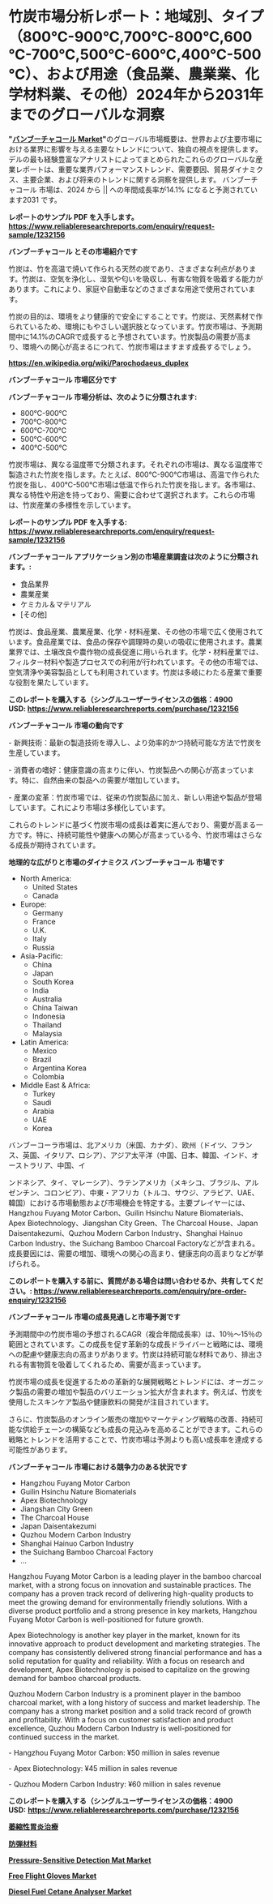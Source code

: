 <p><h1>竹炭市場分析レポート：地域別、タイプ（800℃-900℃,700℃-800℃,600℃-700℃,500℃-600℃,400℃-500℃）、および用途（食品業、農業業、化学材料業、その他）2024年から2031年までのグローバルな洞察</h1></p><p><strong>"<a href="https://www.reliableresearchreports.com/bamboo-charcoal-r1232156">バンブーチャコール Market</a>"</strong>のグローバル市場概要は、世界および主要市場における業界に影響を与える主要なトレンドについて、独自の視点を提供します。 デルの最も経験豊富なアナリストによってまとめられたこれらのグローバルな産業レポートは、重要な業界パフォーマンストレンド、需要要因、貿易ダイナミクス、主要企業、および将来のトレンドに関する洞察を提供します。 バンブーチャコール 市場は、2024 から || への年間成長率が14.1% になると予測されています2031 です。</p>
<p><strong>レポートのサンプル PDF を入手します。</strong><strong><a href="https://www.reliableresearchreports.com/enquiry/request-sample/1232156">https://www.reliableresearchreports.com/enquiry/request-sample/1232156</a></strong></p>
<p><strong>バンブーチャコール とその市場紹介です</strong></p>
<p><p>竹炭は、竹を高温で焼いて作られる天然の炭であり、さまざまな利点があります。竹炭は、空気を浄化し、湿気や匂いを吸収し、有害な物質を吸着する能力があります。これにより、家庭や自動車などのさまざまな用途で使用されています。</p><p>竹炭の目的は、環境をより健康的で安全にすることです。竹炭は、天然素材で作られているため、環境にもやさしい選択肢となっています。竹炭市場は、予測期間中に14.1%のCAGRで成長すると予想されています。竹炭製品の需要が高まり、環境への関心が高まるにつれて、竹炭市場はますます成長するでしょう。</p><a href="https://en.wikipedia.org/wiki/Parochodaeus_duplex"></a></p>
<p><strong><a href="https://en.wikipedia.org/wiki/Parochodaeus_duplex">https://en.wikipedia.org/wiki/Parochodaeus_duplex</a></strong></p>
<p><strong>バンブーチャコール&nbsp;市場区分です</strong><strong></strong></p>
<p><strong>バンブーチャコール 市場分析は、次のように分類されます:</strong>&nbsp;</p>
<p><ul><li>800℃-900℃</li><li>700℃-800℃</li><li>600℃-700℃</li><li>500℃-600℃</li><li>400℃-500℃</li></ul></p>
<p><p>竹炭市場は、異なる温度帯で分類されます。それぞれの市場は、異なる温度帯で製造された竹炭を指します。たとえば、800℃-900℃市場は、高温で作られた竹炭を指し、400℃-500℃市場は低温で作られた竹炭を指します。各市場は、異なる特性や用途を持っており、需要に合わせて選択されます。これらの市場は、竹炭産業の多様性を示しています。</p></p>
<p><strong>レポートのサンプル PDF を入手する: <a href="https://www.reliableresearchreports.com/enquiry/request-sample/1232156">https://www.reliableresearchreports.com/enquiry/request-sample/1232156</a></strong></p>
<p><strong> バンブーチャコール アプリケーション別の市場産業調査は次のように分類されます。:</strong></p>
<p><ul><li>食品業界</li><li>農業産業</li><li>ケミカル＆マテリアル</li><li>[その他]</li></ul></p>
<p><p>竹炭は、食品産業、農業産業、化学・材料産業、その他の市場で広く使用されています。食品産業では、食品の保存や調理時の臭いの吸収に使用されます。農業業界では、土壌改良や農作物の成長促進に用いられます。化学・材料産業では、フィルター材料や製造プロセスでの利用が行われています。その他の市場では、空気清浄や美容製品としても利用されています。竹炭は多岐にわたる産業で重要な役割を果たしています。</p></p>
<p><strong>このレポートを購入する（シングルユーザーライセンスの価格：4900 USD:</strong><strong>&nbsp;<a href="https://www.reliableresearchreports.com/purchase/1232156">https://www.reliableresearchreports.com/purchase/1232156</a></strong></p>
<p><strong>バンブーチャコール 市場の動向です</strong></p>
<p><p>- 新興技術：最新の製造技術を導入し、より効率的かつ持続可能な方法で竹炭を生産しています。</p><p>- 消費者の嗜好：健康意識の高まりに伴い、竹炭製品への関心が高まっています。特に、自然由来の製品への需要が増加しています。</p><p>- 産業の変革：竹炭市場では、従来の竹炭製品に加え、新しい用途や製品が登場しています。これにより市場は多様化しています。</p><p>これらのトレンドに基づく竹炭市場の成長は着実に進んでおり、需要が高まる一方です。特に、持続可能性や健康への関心が高まっている今、竹炭市場はさらなる成長が期待されています。</p></p>
<p><strong>地理的な広がりと市場のダイナミクス バンブーチャコール 市場です</strong></p>
<p><ul>
    <li>
        North America:
        <ul>
            <li>United States</li>
            <li>Canada</li>
        </ul>
    </li>
    <li>
        Europe:
        <ul>
            <li>Germany</li>
            <li>France</li>
            <li>U.K.</li>
            <li>Italy</li>
            <li>Russia</li>
        </ul>
    </li>
    <li>
        Asia-Pacific:
        <ul>
            <li>China</li>
            <li>Japan</li>
            <li>South Korea</li>
            <li>India</li>
            <li>Australia</li>
            <li>China Taiwan</li>
            <li>Indonesia</li>
            <li>Thailand</li>
            <li>Malaysia</li>
        </ul>
    </li>
    <li>
        Latin America:
        <ul>
            <li>Mexico</li>
            <li>Brazil</li>
            <li>Argentina Korea</li>
            <li>Colombia</li>
        </ul>
    </li>
    <li>
        Middle East & Africa:
        <ul>
            <li>Turkey</li>
            <li>Saudi</li>
            <li>Arabia</li>
            <li>UAE</li>
            <li>Korea</li>
        </ul>
    </li>
    </ul></p>
<p><p>バンブーコーラ市場は、北アメリカ（米国、カナダ）、欧州（ドイツ、フランス、英国、イタリア、ロシア）、アジア太平洋（中国、日本、韓国、インド、オーストラリア、中国、イ</p><p>ンドネシア、タイ、マレーシア）、ラテンアメリカ（メキシコ、ブラジル、アルゼンチン、コロンビア）、中東・アフリカ（トルコ、サウジ、アラビア、UAE、韓国）における市場動態および市場機会を特定する。主要プレイヤーには、Hangzhou Fuyang Motor Carbon、Guilin Hsinchu Nature Biomaterials、Apex Biotechnology、Jiangshan City Green、The Charcoal House、Japan Daisentakezumi、Quzhou Modern Carbon Industry、Shanghai Hainuo Carbon Industry、the Suichang Bamboo Charcoal Factoryなどが含まれる。成長要因には、需要の増加、環境への関心の高まり、健康志向の高まりなどが挙げられる。</p></p>
<p><strong>このレポートを購入する前に、質問がある場合は問い合わせるか、共有してください。:&nbsp;<a href="https://www.reliableresearchreports.com/enquiry/pre-order-enquiry/1232156">https://www.reliableresearchreports.com/enquiry/pre-order-enquiry/1232156</a></strong></p>
<p><strong>バンブーチャコール 市場の成長見通しと市場予測です</strong></p>
<p><p>予測期間中の竹炭市場の予想されるCAGR（複合年間成長率）は、10％〜15％の範囲とされています。この成長を促す革新的な成長ドライバーと戦略には、環境への配慮や健康志向の高まりがあります。竹炭は持続可能な材料であり、排出される有害物質を吸着してくれるため、需要が高まっています。</p><p>竹炭市場の成長を促進するための革新的な展開戦略とトレンドには、オーガニック製品の需要の増加や製品のバリエーション拡大が含まれます。例えば、竹炭を使用したスキンケア製品や健康飲料の開発が注目されています。</p><p>さらに、竹炭製品のオンライン販売の増加やマーケティング戦略の改善、持続可能な供給チェーンの構築なども成長の見込みを高めることができます。これらの戦略とトレンドを活用することで、竹炭市場は予測よりも高い成長率を達成する可能性があります。</p></p>
<p><strong>バンブーチャコール 市場における競争力のある状況です</strong></p>
<p><ul><li>Hangzhou Fuyang Motor Carbon</li><li>Guilin Hsinchu Nature Biomaterials</li><li>Apex Biotechnology</li><li>Jiangshan City Green</li><li>The Charcoal House</li><li>Japan Daisentakezumi</li><li>Quzhou Modern Carbon Industry</li><li>Shanghai Hainuo Carbon Industry</li><li>the Suichang Bamboo Charcoal Factory</li><li>...</li></ul></p>
<p><p>Hangzhou Fuyang Motor Carbon is a leading player in the bamboo charcoal market, with a strong focus on innovation and sustainable practices. The company has a proven track record of delivering high-quality products to meet the growing demand for environmentally friendly solutions. With a diverse product portfolio and a strong presence in key markets, Hangzhou Fuyang Motor Carbon is well-positioned for future growth.</p><p>Apex Biotechnology is another key player in the market, known for its innovative approach to product development and marketing strategies. The company has consistently delivered strong financial performance and has a solid reputation for quality and reliability. With a focus on research and development, Apex Biotechnology is poised to capitalize on the growing demand for bamboo charcoal products.</p><p>Quzhou Modern Carbon Industry is a prominent player in the bamboo charcoal market, with a long history of success and market leadership. The company has a strong market position and a solid track record of growth and profitability. With a focus on customer satisfaction and product excellence, Quzhou Modern Carbon Industry is well-positioned for continued success in the market.</p><p>- Hangzhou Fuyang Motor Carbon: ¥50 million in sales revenue</p><p>- Apex Biotechnology: ¥45 million in sales revenue</p><p>- Quzhou Modern Carbon Industry: ¥60 million in sales revenue</p></p>
<p><strong>このレポートを購入する（シングルユーザーライセンスの価格：4900 USD:</strong>&nbsp;<strong><a href="https://www.reliableresearchreports.com/purchase/1232156">https://www.reliableresearchreports.com/purchase/1232156</a></strong></p>
<p><strong><p><a href="https://medium.com/@rudysimonis2023/%E8%90%8E%E7%B8%AE%E6%80%A7%E8%83%83%E7%82%8E%E3%81%AE%E6%B2%BB%E7%99%82%E5%B8%82%E5%A0%B4%E8%AA%BF%E6%9F%BB-%E7%94%A3%E6%A5%AD%E9%80%B2%E5%8C%96-2031%E5%B9%B4%E3%81%BE%E3%81%A7%E3%81%AE%E4%BA%88%E6%B8%AC-8374b3b5b38c">萎縮性胃炎治療</a></p><p><a href="https://github.com/lababdou/Market-Research-Report-List-5/blob/main/987767179246.md">防弾材料</a></p><p><a href="https://www.linkedin.com/pulse/pressure-sensitive-detection-mat-market-trends-analysis-tiiye?trackingId=vRszBTGv5l9btly0jOKj9Q%3D%3D">Pressure-Sensitive Detection Mat Market</a></p><p><a href="https://www.linkedin.com/pulse/global-free-flight-gloves-market-sector-types-applications-imize?trackingId=onJiMyovQOODRn76CL6yGQ%3D%3D">Free Flight Gloves Market</a></p><p><a href="https://medium.com/@glovaamccray/diesel-fuel-cetane-analyser-market-size-is-growing-at-cagr-of-6-1-2fb8396b1e78">Diesel Fuel Cetane Analyser Market</a></p></strong></p>